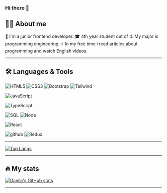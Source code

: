 ### Hi there 👋

## 👨‍💻 About me

👶 I'm a junior frontend developer.
🎓 4th year student out of 4. My major is programming engineering.
⚡ In my free time i read articles about programming and watch English videos.

---

## 🛠 Languages & Tools

![HTML5](https://img.shields.io/badge/html5-000.svg?style=for-the-badge&logo=html5&logoColor=d68c20)
![CSS3](https://img.shields.io/badge/css3-000.svg?style=for-the-badge&logo=css3&logoColor=d68c20)
![Bootstrap](https://img.shields.io/badge/-bootstrap-000?style=for-the-badge&logo=bootstrap&logoColor=d68c20)
![Tailwind](https://img.shields.io/badge/-Tailwind&nbsp;CSS-000?style=for-the-badge&logo=Tailwind&nbsp;CSS&logoColor=d68c20)

![JavaScript](https://img.shields.io/badge/-JavaScript-000?style=for-the-badge&logo=JavaScript&logoColor=d68c20)
<!-- [![Python](https://img.shields.io/badge/-Python-000?&logo=Python)] -->
![TypeScript](https://img.shields.io/badge/-TypeScript-000?style=for-the-badge&logo=typescript&logoColor=d68c20)


![SQL](https://img.shields.io/badge/-SQL-000?style=for-the-badge&logo=MySQL&logoColor=d68c20)
![Node](https://img.shields.io/badge/-Node.js-000?style=for-the-badge&logo=Node.js&logoColor=d68c20)

![React](https://img.shields.io/badge/react-000.svg?style=for-the-badge&logo=react&logoColor=d68c20)

![github](https://img.shields.io/badge/GitHub-000?style=for-the-badge&logo=GitHub&logoColor=d68c20)
![Redux](https://img.shields.io/badge/-redux-000?style=for-the-badge&logo=redux&logoColor=d68c20)


---

[![Top Langs](https://github-readme-stats.vercel.app/api/top-langs/?username=Drebedenb&layout=compact&theme=great-gatsby&hide=php)](https://github.com/Drebedenb/github-readme-stats)

---

## 🔥 My stats

[![Danila's GitHub stats](https://github-readme-stats.vercel.app/api?username=Drebedenb&count_private=true&show_icons=true&theme=great-gatsby)](https://github.com/Drebedenb/github-readme-stats)

---
